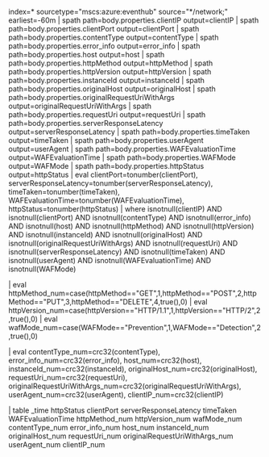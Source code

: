 index=* sourcetype="mscs:azure:eventhub" source="*/network;" earliest=-60m
| spath path=body.properties.clientIP output=clientIP
| spath path=body.properties.clientPort output=clientPort
| spath path=body.properties.contentType output=contentType
| spath path=body.properties.error_info output=error_info
| spath path=body.properties.host output=host
| spath path=body.properties.httpMethod output=httpMethod
| spath path=body.properties.httpVersion output=httpVersion
| spath path=body.properties.instanceId output=instanceId
| spath path=body.properties.originalHost output=originalHost
| spath path=body.properties.originalRequestUriWithArgs output=originalRequestUriWithArgs
| spath path=body.properties.requestUri output=requestUri
| spath path=body.properties.serverResponseLatency output=serverResponseLatency
| spath path=body.properties.timeTaken output=timeTaken
| spath path=body.properties.userAgent output=userAgent
| spath path=body.properties.WAFEvaluationTime output=WAFEvaluationTime
| spath path=body.properties.WAFMode output=WAFMode
| spath path=body.properties.httpStatus output=httpStatus
| eval clientPort=tonumber(clientPort),
        serverResponseLatency=tonumber(serverResponseLatency),
        timeTaken=tonumber(timeTaken),
        WAFEvaluationTime=tonumber(WAFEvaluationTime),
        httpStatus=tonumber(httpStatus)
| where isnotnull(clientIP) AND isnotnull(clientPort) AND isnotnull(contentType) AND isnotnull(error_info)
    AND isnotnull(host) AND isnotnull(httpMethod) AND isnotnull(httpVersion)
    AND isnotnull(instanceId) AND isnotnull(originalHost)
    AND isnotnull(originalRequestUriWithArgs) AND isnotnull(requestUri)
    AND isnotnull(serverResponseLatency) AND isnotnull(timeTaken)
    AND isnotnull(userAgent) AND isnotnull(WAFEvaluationTime)
    AND isnotnull(WAFMode)
    
| eval httpMethod_num=case(httpMethod=="GET",1,httpMethod=="POST",2,httpMethod=="PUT",3,httpMethod=="DELETE",4,true(),0)
| eval httpVersion_num=case(httpVersion=="HTTP/1.1",1,httpVersion=="HTTP/2",2,true(),0)
| eval wafMode_num=case(WAFMode=="Prevention",1,WAFMode=="Detection",2,true(),0)

| eval contentType_num=crc32(contentType),
        error_info_num=crc32(error_info),
        host_num=crc32(host),
        instanceId_num=crc32(instanceId),
        originalHost_num=crc32(originalHost),
        requestUri_num=crc32(requestUri),
        originalRequestUriWithArgs_num=crc32(originalRequestUriWithArgs),
        userAgent_num=crc32(userAgent),
        clientIP_num=crc32(clientIP)

| table _time httpStatus clientPort serverResponseLatency timeTaken WAFEvaluationTime httpMethod_num httpVersion_num wafMode_num contentType_num error_info_num host_num instanceId_num originalHost_num requestUri_num originalRequestUriWithArgs_num userAgent_num clientIP_num
